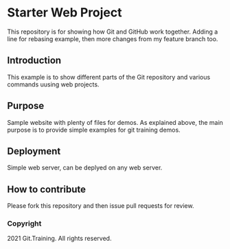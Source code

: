 # Starter Web Project

This repository is for showing how Git and GitHub work together.
Adding a line for rebasing example, then more changes from my feature branch too.

## Introduction

This example is to show different parts of the Git repository and various commands uusing web projects.

## Purpose

Sample website with plenty of files for demos. As explained above, the main purpose is to provide simple examples for git training demos.

## Deployment

Simple web server, can be deplyed on any web server.

## How to contribute

Please fork this repository and then issue pull requests for review.

### Copyright

2021 Git.Training. All rights reserved.